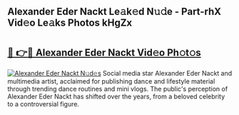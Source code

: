 ## Alexander Eder Nackt Le𝚊k𝚎d N𝚞𝚍e - Part-rhX Vid𝚎o Le𝚊ks Photos kHgZx

# <h2><a href="http://fb5f6d.evod.top/?m=Alexander+Eder+Nackt">🔗 👉🔴 Alexander Eder Nackt Vid𝚎o Ph𝚘t𝚘s</a></h2>

[![Alexander Eder Nackt N𝚞d𝚎s](https://i.imgur.com/8V9OHl7.gif)](http://fb5f6d.evod.top/?m=Alexander+Eder+Nackt)
Social media star Alexander Eder Nackt and multimedia artist, acclaimed for publishing dance and lifestyle material through trending dance routines and mini vlogs. The public's perception of Alexander Eder Nackt has shifted over the years, from a beloved celebrity to a controversial figure. 
